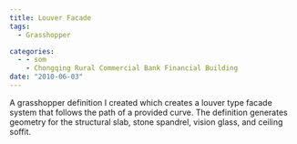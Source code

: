 ```yaml
---
title: Louver Facade
tags:
  - Grasshopper

categories:
  - - som
    - Chongqing Rural Commercial Bank Financial Building
date: "2010-06-03"
---
```


A grasshopper definition I created which creates a louver type facade system that follows the path of a provided curve. The definition generates geometry for the structural slab, stone spandrel, vision glass, and ceiling soffit.
